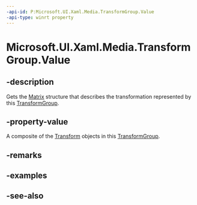 ```yaml
---
-api-id: P:Microsoft.UI.Xaml.Media.TransformGroup.Value
-api-type: winrt property
---
```


<!-- Property syntax
public Windows.UI.Xaml.Media.Matrix Value { get; }
-->

# Microsoft.UI.Xaml.Media.TransformGroup.Value

## -description
Gets the [Matrix](matrix.md) structure that describes the transformation represented by this [TransformGroup](transformgroup.md).

## -property-value
A composite of the [Transform](transform.md) objects in this [TransformGroup](transformgroup.md).

## -remarks

## -examples

## -see-also

